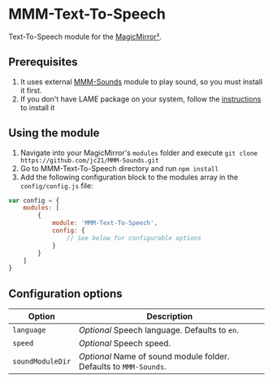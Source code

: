 # MMM-Text-To-Speech

Text-To-Speech module for the [MagicMirror²](https://github.com/MichMich/MagicMirror/).

## Prerequisites

1. It uses external [MMM-Sounds](https://github.com/jc21/MMM-Sounds) module to play sound, so you must install it first.
2. If you don't have LAME package on your system, follow the [instructions](https://www.npmjs.com/package/node-lame#install-on-debian) to install it

## Using the module

1. Navigate into your MagicMirror's `modules` folder and execute `git clone https://github.com/jc21/MMM-Sounds.git`
2. Go to MMM-Text-To-Speech directory and run `npm install`
3. Add the following configuration block to the modules array in the `config/config.js` file:
```js
var config = {
    modules: [
        {
            module: 'MMM-Text-To-Speech',
            config: {
                // See below for configurable options
            }
        }
    ]
}
```

## Configuration options

| Option           | Description
|----------------- |-----------
| `language`        | *Optional* Speech language. Defaults to `en`.
| `speed`        | *Optional* Speech speed.
| `soundModuleDir`        | *Optional* Name of sound module folder. Defaults to `MMM-Sounds`.
